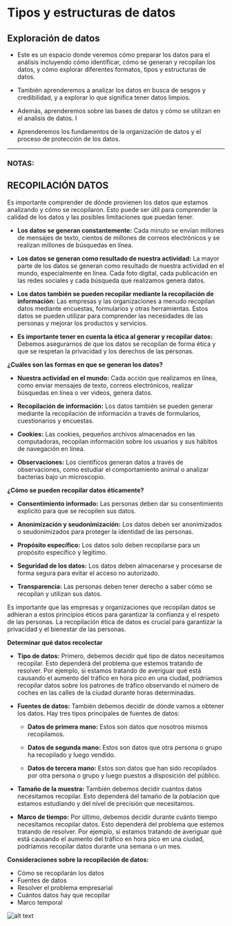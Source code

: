 # Tipos y estructuras de datos
## Exploración de datos

* Este es un espacio donde veremos cómo preparar los datos para el análisis incluyendo cómo identificar, cómo se generan y recopilan los datos, y cómo explorar diferentes formatos, tipos y estructuras de datos.

* También aprenderemos a analizar los datos en busca de sesgos y credibilidad, y a explorar lo que significa tener datos limpios.

* Además, aprenderemos sobre las bases de datos y cómo se utilizan en el analisis de datos. I

* Aprenderemos los fundamentos de la organización de datos y el proceso de protección de los datos.

---

### NOTAS:

## RECOPILACIÓN DATOS

Es importante comprender de dónde provienen los datos que estamos analizando y cómo se recopilaron. Esto puede ser útil para comprender la calidad de los datos y las posibles limitaciones que puedan tener.

* **Los datos se generan constantemente:** Cada minuto se envían millones de mensajes de texto, cientos de millones de correos electrónicos y se realizan millones de búsquedas en línea.

* **Los datos se generan como resultado de nuestra actividad:** La mayor parte de los datos se generan como resultado de nuestra actividad en el mundo, especialmente en línea. Cada foto digital, cada publicación en las redes sociales y cada búsqueda que realizamos genera datos.

* **Los datos también se pueden recopilar mediante la recopilación de información:** Las empresas y las organizaciones a menudo recopilan datos mediante encuestas, formularios y otras herramientas. Estos datos se pueden utilizar para comprender las necesidades de las personas y mejorar los productos y servicios.

* **Es importante tener en cuenta la ética al generar y recopilar datos:** Debemos asegurarnos de que los datos se recopilan de forma ética y que se respetan la privacidad y los derechos de las personas.

**¿Cuáles son las formas en que se generan los datos?**

* **Nuestra actividad en el mundo:** Cada acción que realizamos en línea, como enviar mensajes de texto, correos electrónicos, realizar búsquedas en línea o ver videos, genera datos.

* **Recopilación de información:** Los datos también se pueden generar mediante la recopilación de información a través de formularios, cuestionarios y encuestas.

* **Cookies:** Las cookies, pequeños archivos almacenados en las computadoras, recopilan información sobre los usuarios y sus hábitos de navegación en línea.

* **Observaciones:** Los científicos generan datos a través de observaciones, como estudiar el comportamiento animal o analizar bacterias bajo un microscopio.

**¿Cómo se pueden recopilar datos éticamente?**

* **Consentimiento informado:** Las personas deben dar su consentimiento explícito para que se recopilen sus datos.

* **Anonimización y seudonimización:** Los datos deben ser anonimizados o seudonimizados para proteger la identidad de las personas.

* **Propósito específico:** Los datos solo deben recopilarse para un propósito específico y legítimo.

* **Seguridad de los datos:** Los datos deben almacenarse y procesarse de forma segura para evitar el acceso no autorizado.

* **Transparencia:** Las personas deben tener derecho a saber cómo se recopilan y utilizan sus datos.

Es importante que las empresas y organizaciones que recopilan datos se adhieran a estos principios éticos para garantizar la confianza y el respeto de las personas.
La recopilación ética de datos es crucial para garantizar la privacidad y el bienestar de las personas.

**Determinar qué datos recolectar**

* **Tipo de datos:** Primero, debemos decidir qué tipo de datos necesitamos recopilar. Esto dependerá del problema que estemos tratando de resolver. Por ejemplo, si estamos tratando de averiguar qué está causando el aumento del tráfico en hora pico en una ciudad, podríamos recopilar datos sobre los patrones de tráfico observando el número de coches en las calles de la ciudad durante horas determinadas.

* **Fuentes de datos:** También debemos decidir de dónde vamos a obtener los datos. Hay tres tipos principales de fuentes de datos:

    * **Datos de primera mano:** Estos son datos que nosotros mismos recopilamos.

    * **Datos de segunda mano:** Estos son datos que otra persona o grupo ha recopilado y luego vendido.

    * **Datos de tercera mano:** Estos son datos que han sido recopilados por otra persona o grupo y luego puestos a disposición del público.

* **Tamaño de la muestra:** También debemos decidir cuántos datos necesitamos recopilar. Esto dependerá del tamaño de la población que estamos estudiando y del nivel de precisión que necesitamos.

* **Marco de tiempo:** Por último, debemos decidir durante cuánto tiempo necesitamos recopilar datos. Esto dependerá del problema que estemos tratando de resolver. Por ejemplo, si estamos tratando de averiguar qué está causando el aumento del tráfico en hora pico en una ciudad, podríamos recopilar datos durante una semana o un mes.

**Consideraciones sobre la recopilación de datos:**

* Cómo se recopilarán los datos
* Fuentes de datos
* Resolver el problema empresarial
* Cuántos datos hay que recopilar
* Marco temporal

![alt text](image.png)